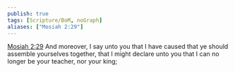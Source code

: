 ```yaml
---
publish: true
tags: [Scripture/BoM, noGraph]
aliases: ["Mosiah 2:29"]
---
```

[Mosiah 2:29](https://churchofjesuschrist.org/study/scriptures/bofm/mosiah/2?lang=eng&id=p29#p29) And moreover, I say unto you that I have caused that ye should assemble yourselves together, that I might declare unto you that I can no longer be your teacher, nor your king;
